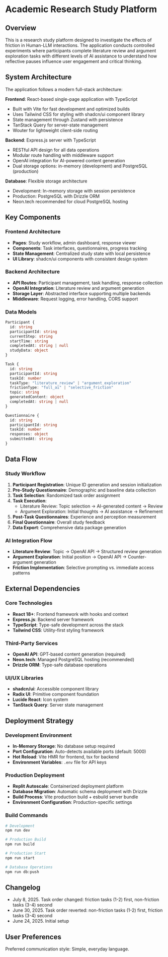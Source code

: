 # Academic Research Study Platform

## Overview
This is a research study platform designed to investigate the effects of friction in Human-LLM interactions. The application conducts controlled experiments where participants complete literature review and argument exploration tasks with different levels of AI assistance to understand how reflective pauses influence user engagement and critical thinking.

## System Architecture
The application follows a modern full-stack architecture:

**Frontend**: React-based single-page application with TypeScript
- Built with Vite for fast development and optimized builds
- Uses Tailwind CSS for styling with shadcn/ui component library
- State management through Zustand with persistence
- TanStack Query for server-state management
- Wouter for lightweight client-side routing

**Backend**: Express.js server with TypeScript
- RESTful API design for all data operations
- Modular route handling with middleware support
- OpenAI integration for AI-powered content generation
- Dual storage options: in-memory (development) and PostgreSQL (production)

**Database**: Flexible storage architecture
- Development: In-memory storage with session persistence
- Production: PostgreSQL with Drizzle ORM
- Neon.tech recommended for cloud PostgreSQL hosting

## Key Components

### Frontend Architecture
- **Pages**: Study workflow, admin dashboard, response viewer
- **Components**: Task interfaces, questionnaires, progress tracking
- **State Management**: Centralized study state with local persistence
- **UI Library**: shadcn/ui components with consistent design system

### Backend Architecture
- **API Routes**: Participant management, task handling, response collection
- **OpenAI Integration**: Literature review and argument generation
- **Storage Layer**: Abstracted interface supporting multiple backends
- **Middleware**: Request logging, error handling, CORS support

### Data Models
```typescript
Participant {
  id: string
  participantId: string
  currentStep: string
  startTime: string
  completedAt: string | null
  studyData: object
}

Task {
  id: string
  participantId: string
  taskId: number
  taskType: "literature_review" | "argument_exploration"
  frictionType: "full_ai" | "selective_friction"
  topic: string
  generatedContent: object
  completedAt: string | null
}

Questionnaire {
  id: string
  participantId: string
  taskId: number
  responses: object
  submittedAt: string
}
```

## Data Flow

### Study Workflow
1. **Participant Registration**: Unique ID generation and session initialization
2. **Pre-Study Questionnaire**: Demographic and baseline data collection
3. **Task Selection**: Randomized task order assignment
4. **Task Execution**: 
   - Literature Review: Topic selection → AI-generated content → Review
   - Argument Exploration: Initial thoughts → AI assistance → Refinement
5. **Post-Task Questionnaires**: Experience and perception measurement
6. **Final Questionnaire**: Overall study feedback
7. **Data Export**: Comprehensive data package generation

### AI Integration Flow
- **Literature Review**: Topic → OpenAI API → Structured review generation
- **Argument Exploration**: Initial position → OpenAI API → Counter-argument generation
- **Friction Implementation**: Selective prompting vs. immediate access patterns

## External Dependencies

### Core Technologies
- **React 18+**: Frontend framework with hooks and context
- **Express.js**: Backend server framework
- **TypeScript**: Type-safe development across the stack
- **Tailwind CSS**: Utility-first styling framework

### Third-Party Services
- **OpenAI API**: GPT-based content generation (required)
- **Neon.tech**: Managed PostgreSQL hosting (recommended)
- **Drizzle ORM**: Type-safe database operations

### UI/UX Libraries
- **shadcn/ui**: Accessible component library
- **Radix UI**: Primitive component foundation
- **Lucide React**: Icon system
- **TanStack Query**: Server state management

## Deployment Strategy

### Development Environment
- **In-Memory Storage**: No database setup required
- **Port Configuration**: Auto-detects available ports (default: 5000)
- **Hot Reload**: Vite HMR for frontend, tsx for backend
- **Environment Variables**: `.env` file for API keys

### Production Deployment
- **Replit Autoscale**: Containerized deployment platform
- **Database Migration**: Automatic schema deployment with Drizzle
- **Build Process**: Vite production build + esbuild server bundle
- **Environment Configuration**: Production-specific settings

### Build Commands
```bash
# Development
npm run dev

# Production Build
npm run build

# Production Start
npm run start

# Database Operations
npm run db:push
```

## Changelog
- July 8, 2025. Task order changed: friction tasks (1-2) first, non-friction tasks (3-4) second
- June 30, 2025. Task order reverted: non-friction tasks (1-2) first, friction tasks (3-4) second
- June 24, 2025. Initial setup

## User Preferences
Preferred communication style: Simple, everyday language.